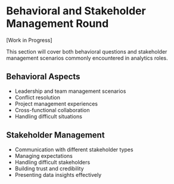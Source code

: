 # Behavioral and Stakeholder Management Round

[Work in Progress]

This section will cover both behavioral questions and stakeholder management scenarios commonly encountered in analytics roles.

## Behavioral Aspects
- Leadership and team management scenarios
- Conflict resolution
- Project management experiences
- Cross-functional collaboration
- Handling difficult situations

## Stakeholder Management
- Communication with different stakeholder types
- Managing expectations
- Handling difficult stakeholders
- Building trust and credibility
- Presenting data insights effectively 